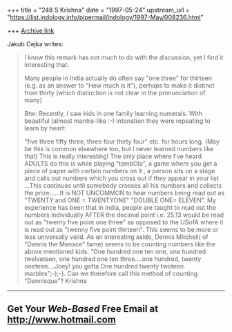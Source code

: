 +++
title = "248 S Krishna"
date = "1997-05-24"
upstream_url = "https://list.indology.info/pipermail/indology/1997-May/008236.html"

+++
[Archive link](https://list.indology.info/pipermail/indology/1997-May/008236.html)




 Jakub Cejka  writes:
>> 

>
>I know this remark has not much to do with the discussion, yet I find it
>interesting that:
>
>Many people in India actually do often say "one three" for thirteen (e.g.
>as an answer to "How much is it"), perhaps to make it distinct from thirty
>(which distinction is not clear in the pronunciation of many)
>
>
>Btw:
>Recently, I saw kids in one family learning numerals. With beautiful
>(almost mantra-like :-) intonation they were repeating to learn by heart:
>
>"five three fifty three, three four thirty four" etc. for hours long.
>(May be this is common elsewhere too, but I never learned numbers like
>that)
    This is really interesting! The only place where I've heard ADULTS
do this is while playing "tambOla", a game where you get a piece
of paper with certain numbers on it , a person sits on a stage and
calls out numbers which you cross out if they appear in your list
...This continues until somebody crosses all his numbers and collects
the prize......It is NOT UNCOMMON to hear numbers being read out as
"TWENTY and ONE = TWENTYONE" "DOUBLE ONE= ELEVEN".
   My experience has been that in India, people are taught to read out
the numbers individually  AFTER the decimal point i.e. 25.13 would be read  out 
as "twenty five point one three" as opposed to the USofA where it is read out as 
"twenny five point thirteen". This seems to
be more or less universally valid.
  As an interesting aside, Dennis Mitchell( of "Dennis the Menace" fame) seems 
to be counting numbers like the above mentioned kids:
"One hundred one ten one, one hundred twelveteen, one hundred one ten
three....one hundred, twenty oneteen....Joey! you gotta One hundred
twenty twoteen marbles";-);-). Can we therefore call this method of 
counting "Dennisque"?
Krishna




---------------------------------------------------------
Get Your *Web-Based* Free Email at http://www.hotmail.com
---------------------------------------------------------




